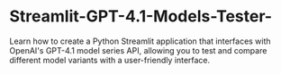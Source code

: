 # Streamlit-GPT-4.1-Models-Tester-
Learn how to create a Python Streamlit application that interfaces with OpenAI's GPT-4.1 model series API, allowing you to test and compare different model variants with a user-friendly interface.
